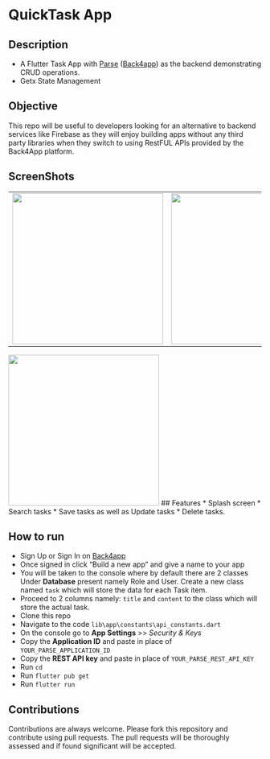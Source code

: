 # QuickTask App

## Description
* A Flutter Task App with [Parse](https://parseplatform.org/) ([Back4app](https://back4app.com)) as the backend demonstrating CRUD operations.
* Getx State Management
 
## Objective
 This repo will be useful to developers looking for an alternative to backend services like Firebase as they will enjoy building apps without any third party libraries when they switch to using RestFUL APIs provided by the Back4App platform.


## ScreenShots
<table>
    <tr>
        <td><img width=300 src="https://github.com/piyush3112/QuickTask/tree/main/screenshots/image1.jpg"/></td>
        <td><img width=300 src="https://github.com/piyush3112/QuickTask/tree/main/screenshots/image2.jpg"/></td>
        <td><img width=300 src="https://github.com/piyush3112/QuickTask/tree/main/screenshots/image3.jpg"/></td>
    </tr>
</table>
<img width=300 src="https://github.com/piyush3112/QuickTask/tree/main/screenshots/image1.jpg"/>
## Features
* Splash screen
* Search tasks
* Save tasks as well as Update tasks
* Delete tasks.

## How to run
* Sign Up or Sign In on [Back4app](https://back4app.com)
* Once signed in click “Build a new app” and give a name to your app
* You will be taken to the console where by default there are 2 classes Under **Database** present namely Role and User. Create a new class named `task` which will store the data for each Task item.
* Proceed to 2 columns namely: `title` and `content` to the class which will store the actual task.
* Clone this repo
* Navigate to the code `lib\app\constants\api_constants.dart`
* On the console go to **App Settings** >> *Security & Keys*
* Copy the **Application ID** and paste in place of `YOUR_PARSE_APPLICATION_ID`
* Copy the **REST API key** and paste in place of `YOUR_PARSE_REST_API_KEY`
* Run `cd`
* Run `flutter pub get`
* Run `flutter run`

## Contributions
Contributions are always welcome. Please fork this repository and contribute using pull requests. The pull requests will be thoroughly assessed and if found significant will be accepted.
